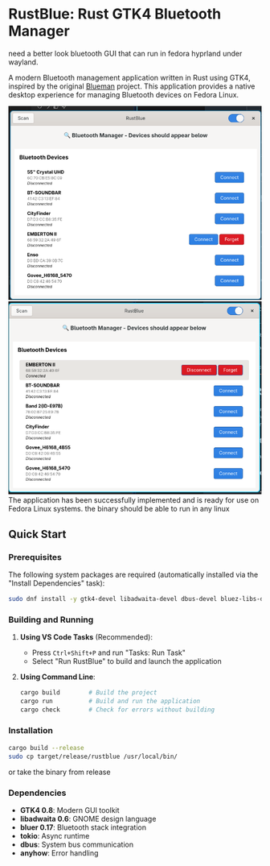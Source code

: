 # RustBlue: Rust GTK4 Bluetooth Manager

need a better look bluetooth GUI that can run in fedora hyprland under wayland.


A modern Bluetooth management application written in Rust using GTK4, inspired by the original [Blueman](https://github.com/blueman-project/blueman) project. This application provides a native desktop experience for managing Bluetooth devices on Fedora Linux.

![alt text](image.png)
![alt text](image-1.png)
The application has been successfully implemented and is ready for use on Fedora Linux systems.
the binary should be able to run in any linux

## Quick Start

### Prerequisites

The following system packages are required (automatically installed via the "Install Dependencies" task):

```bash
sudo dnf install -y gtk4-devel libadwaita-devel dbus-devel bluez-libs-devel
```

### Building and Running

1. **Using VS Code Tasks** (Recommended):
   - Press `Ctrl+Shift+P` and run "Tasks: Run Task"
   - Select "Run RustBlue" to build and launch the application

2. **Using Command Line**:
   ```bash
   cargo build        # Build the project
   cargo run          # Build and run the application
   cargo check        # Check for errors without building
   ```

### Installation

```bash
cargo build --release
sudo cp target/release/rustblue /usr/local/bin/
```

or take the binary from release


### Dependencies

- **GTK4 0.8**: Modern GUI toolkit
- **libadwaita 0.6**: GNOME design language
- **bluer 0.17**: Bluetooth stack integration
- **tokio**: Async runtime
- **dbus**: System bus communication
- **anyhow**: Error handling
